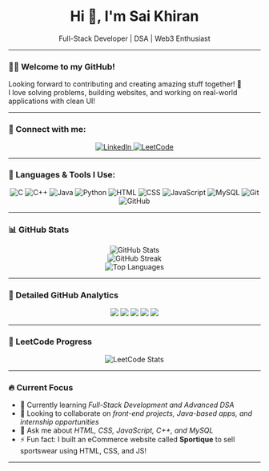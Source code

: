<h1 align="center">Hi 👋, I'm Sai Khiran</h1>
<p align="center">Full-Stack Developer | DSA | Web3 Enthusiast</p>

---

### 👨‍💻 Welcome to my GitHub!

Looking forward to contributing and creating amazing stuff together! 🚀  
I love solving problems, building websites, and working on real-world applications with clean UI!

---

### 🔗 Connect with me:

<p align="center">
  <a href="https://www.linkedin.com/in/sai-khiran-k-8a7766216/" target="_blank">
    <img src="https://img.icons8.com/color/48/000000/linkedin.png" alt="LinkedIn"/>
  </a>
  <a href="https://leetcode.com/u/saikhiran_7/" target="_blank">
    <img src="https://img.icons8.com/external-tal-revivo-color-tal-revivo/48/000000/external-level-up-your-coding-skills-and-quickly-land-a-job-logo-color-tal-revivo.png" alt="LeetCode"/>
  </a>
</p>

---

### 🚀 Languages & Tools I Use:

<p align="center">
  <img src="https://img.icons8.com/color/48/000000/c-programming.png" alt="C"/>
  <img src="https://img.icons8.com/color/48/000000/c-plus-plus-logo.png" alt="C++"/>
  <img src="https://img.icons8.com/color/48/000000/java-coffee-cup-logo.png" alt="Java"/>
  <img src="https://img.icons8.com/color/48/000000/python--v1.png" alt="Python"/>
  
  <img src="https://img.icons8.com/color/48/000000/html-5--v1.png" alt="HTML"/>
  <img src="https://img.icons8.com/color/48/000000/css3.png" alt="CSS"/>
  <img src="https://img.icons8.com/color/48/000000/javascript.png" alt="JavaScript"/>
  
  <img src="https://img.icons8.com/color/48/000000/mysql-logo.png" alt="MySQL"/>
  
  <img src="https://img.icons8.com/color/48/000000/git.png" alt="Git"/>
  <img src="https://img.icons8.com/color/48/000000/github--v1.png" alt="GitHub"/>
</p>

---

### 📊 GitHub Stats

<p align="center">
  <img src="https://github-readme-stats.vercel.app/api?username=Saikhiran71&show_icons=true&theme=radical" alt="GitHub Stats"/>
  <br/>
  <img src="https://streak-stats.demolab.com?user=Saikhiran71&theme=radical" alt="GitHub Streak"/>
  <br/>
  <img src="https://github-readme-stats.vercel.app/api/top-langs/?username=Saikhiran71&layout=compact&theme=radical" alt="Top Languages"/>
</p>

---

### 🧠 Detailed GitHub Analytics

<p align="center">
  <img src="https://github-profile-summary-cards.vercel.app/api/cards/profile-details?username=Saikhiran71&theme=radical" />
  <img src="https://github-profile-summary-cards.vercel.app/api/cards/most-commit-language?username=Saikhiran71&theme=radical" />
  <img src="https://github-profile-summary-cards.vercel.app/api/cards/repos-per-language?username=Saikhiran71&theme=radical" />
  <img src="https://github-profile-summary-cards.vercel.app/api/cards/stats?username=Saikhiran71&theme=radical" />
  <img src="https://github-profile-summary-cards.vercel.app/api/cards/productive-time?username=Saikhiran71&theme=radical&utcOffset=+5" />
</p>

---

### 🧩 LeetCode Progress

<p align="center">
  <img src="https://leetcard.jacoblin.cool/Saikhiran_7?theme=dark&font=Baloo+Bhaijaan" alt="LeetCode Stats"/>
</p>

---

### 🔥 Current Focus

- 🌱 Currently learning *Full-Stack Development and Advanced DSA*  
- 👯 Looking to collaborate on *front-end projects, Java-based apps, and internship opportunities*  
- 💬 Ask me about *HTML, CSS, JavaScript, C++, and MySQL*  
- ⚡ Fun fact: I built an eCommerce website called **Sportique** to sell sportswear using HTML, CSS, and JS!

---
